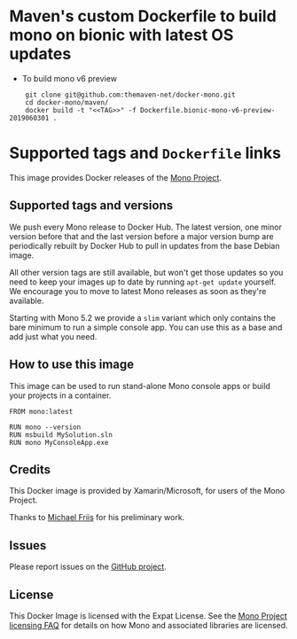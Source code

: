 # Maven's custom Dockerfile to build mono on bionic with latest OS updates

- To build mono v6 preview
```
    git clone git@github.com:themaven-net/docker-mono.git
    cd docker-mono/maven/
    docker build -t "<<TAG>>" -f Dockerfile.bionic-mono-v6-preview-2019060301 .
```
# Supported tags and `Dockerfile` links

This image provides Docker releases of the [Mono Project](http://www.mono-project.com/).

## Supported tags and versions

We push every Mono release to Docker Hub. The latest version, one minor version before that and the last version
before a major version bump are periodically rebuilt by Docker Hub to pull in updates from
the base Debian image.

All other version tags are still available, but won't get those updates
so you need to keep your images up to date by running `apt-get update` yourself. We encourage you to move
to latest Mono releases as soon as they're available.

Starting with Mono 5.2 we provide a `slim` variant which only contains the bare minimum to run a simple console app. You can use this as a base and add just what you need.

## How to use this image

This image can be used to run stand-alone Mono console apps or build your projects in a container.

```
FROM mono:latest

RUN mono --version
RUN msbuild MySolution.sln
RUN mono MyConsoleApp.exe
```

## Credits

This Docker image is provided by Xamarin/Microsoft, for users of the Mono Project.

Thanks to [Michael Friis](http://friism.com/) for his preliminary work.

## Issues

Please report issues on the [GitHub project](https://github.com/mono/docker/issues).

## License

This Docker Image is licensed with the Expat License. See the [Mono Project licensing FAQ](http://www.mono-project.com/docs/faq/licensing/) for details on how Mono and associated libraries are licensed.
